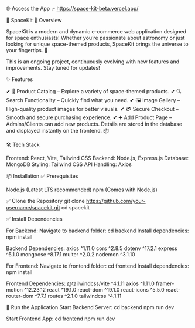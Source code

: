 🌐 Access the App :- https://space-kit-beta.vercel.app/

🚀 SpaceKit
🌌 Overview

SpaceKit is a modern and dynamic e-commerce web application designed for space enthusiasts! Whether you’re passionate about astronomy or just looking for unique space-themed products, SpaceKit brings the universe to your fingertips. 🌠

This is an ongoing project, continuously evolving with new features and improvements. Stay tuned for updates!

✨ Features

✔ 🛒 Product Catalog – Explore a variety of space-themed products.
✔ 🔍 Search Functionality – Quickly find what you need.
✔ 🖼️ Image Gallery – High-quality product images for better visuals.
✔ 💳 Secure Checkout – Smooth and secure purchasing experience.
✔ ➕ Add Product Page – Admins/Clients can add new products. Details are stored in the database and displayed instantly on the frontend. 📦

🛠️ Tech Stack

Frontend: React, Vite, Tailwind CSS
Backend: Node.js, Express.js
Database: MongoDB
Styling: Tailwind CSS
API Handling: Axios

📦 Installation
✅ Prerequisites

Node.js (Latest LTS recommended)
npm (Comes with Node.js)

✅ Clone the Repository
git clone https://github.com/your-username/spacekit.git
cd spacekit

✅ Install Dependencies

For Backend:
Navigate to backend folder: cd backend
Install dependencies: npm install

Backend Dependencies:
axios ^1.11.0
cors ^2.8.5
dotenv ^17.2.1
express ^5.1.0
mongoose ^8.17.1
multer ^2.0.2
nodemon ^3.1.10

For Frontend:
Navigate to frontend folder: cd frontend
Install dependencies: npm install

Frontend Dependencies:
@tailwindcss/vite ^4.1.11
axios ^1.11.0
framer-motion ^12.23.12
react ^19.1.0
react-dom ^19.1.0
react-icons ^5.5.0
react-router-dom ^7.7.1
routes ^2.1.0
tailwindcss ^4.1.11

🚀 Run the Application
Start Backend Server:
cd backend
npm run dev

Start Frontend App:
cd frontend
npm run dev




